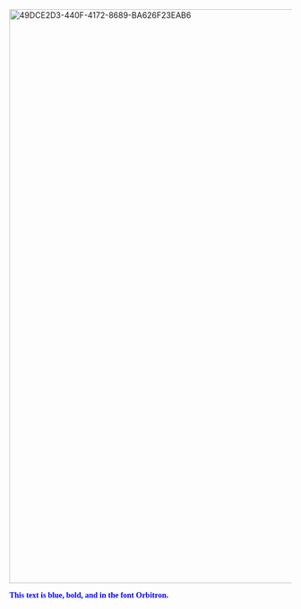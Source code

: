 <img width="1024" alt="49DCE2D3-440F-4172-8689-BA626F23EAB6" src="https://user-images.githubusercontent.com/120290207/207445779-044412c0-68f8-44d9-9b98-bf3dbff9b557.png">
<head>
  <link href="./Orbitron-VariableFont_wght.ttf" rel="stylesheet" type="text/css" />
  </head>
<body>
<p style="color:blue; font-weight:bold; font-family:orbitron">This text is blue, bold, and in the font Orbitron.</p>
</body>
